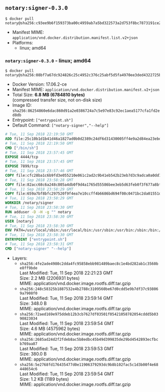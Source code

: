 ## `notary:signer-0.3.0`

```console
$ docker pull notary@sha256:c93ee9b6f159373ba00c4959ab7a5bd322573a2d753f8bc7873191ce2fafb1f2
```

-	Manifest MIME: `application/vnd.docker.distribution.manifest.list.v2+json`
-	Platforms:
	-	linux; amd64

### `notary:signer-0.3.0` - linux; amd64

```console
$ docker pull notary@sha256:08bf7a67dc924826c25c4952c376c25abf5d5fa4970ee3ded4322725b4429cea
```

-	Docker Version: 17.06.2-ce
-	Manifest MIME: `application/vnd.docker.distribution.manifest.v2+json`
-	Total Size: **6.8 MB (6784810 bytes)**  
	(compressed transfer size, not on-disk size)
-	Image ID: `sha256:86254860e6dac860d91a2e0386724a7c5e97e83c92ec1aea5177cfa1fd2ed8db`
-	Entrypoint: `["entrypoint.sh"]`
-	Default Command: `["notary-signer","--help"]`

```dockerfile
# Tue, 11 Sep 2018 22:19:50 GMT
ADD file:25c10b1d1b41d46a1827ad0b0d2389c24df6d31430005ff4e9a2d84ea23ebd42 in / 
# Tue, 11 Sep 2018 22:19:50 GMT
CMD ["/bin/sh"]
# Tue, 11 Sep 2018 23:57:45 GMT
EXPOSE 4444/tcp
# Tue, 11 Sep 2018 23:57:45 GMT
EXPOSE 7899/tcp
# Tue, 11 Sep 2018 23:57:46 GMT
COPY file:cfc28ba1c6b9fd3e055210e061c2ad2c9b41eb542b23eb7d3c9adca0a0dd775d in /notary/signer/ 
# Tue, 11 Sep 2018 23:58:28 GMT
COPY file:82acc68c6a248c805a4db0f9d4a1765d55586bee3eb5d63feb0f3f677a8bf902 in /notary/signer/ 
# Tue, 11 Sep 2018 23:58:29 GMT
COPY file:659a7bf8bfc297520f9f4ea7e10ccff4b6686bd694f08c0471bc2da01551deb8 in /notary/signer/ 
# Tue, 11 Sep 2018 23:58:29 GMT
WORKDIR /notary/signer
# Tue, 11 Sep 2018 23:58:30 GMT
RUN adduser -D -H -g "" notary
# Tue, 11 Sep 2018 23:58:30 GMT
USER [notary]
# Tue, 11 Sep 2018 23:58:30 GMT
ENV PATH=/usr/local/sbin:/usr/local/bin:/usr/sbin:/usr/bin:/sbin:/bin:/notary/signer
# Tue, 11 Sep 2018 23:58:30 GMT
ENTRYPOINT ["entrypoint.sh"]
# Tue, 11 Sep 2018 23:58:31 GMT
CMD ["notary-signer" "--help"]
```

-	Layers:
	-	`sha256:4fe2ade4980c2dda4fc95858ebb981489baec8c1e4bd282ab1c3560be8ff9bde`  
		Last Modified: Tue, 11 Sep 2018 22:21:23 GMT  
		Size: 2.2 MB (2206931 bytes)  
		MIME: application/vnd.docker.image.rootfs.diff.tar.gzip
	-	`sha256:248c58325b1887532e4b2788c3109560be67d0cdd5e9b7df37c938069a7908f0`  
		Last Modified: Tue, 11 Sep 2018 23:59:14 GMT  
		Size: 348.0 B  
		MIME: application/vnd.docker.image.rootfs.diff.tar.gzip
	-	`sha256:72aed169e975ddeb12b3cb7627df03501f05421058782054cddd5b0390823034`  
		Last Modified: Tue, 11 Sep 2018 23:59:54 GMT  
		Size: 4.6 MB (4575962 bytes)  
		MIME: application/vnd.docker.image.rootfs.diff.tar.gzip
	-	`sha256:2685ad24d2f2fdeb8ac5b8edbc45b49d399835de29bd4542893ecfbcb769aa87`  
		Last Modified: Tue, 11 Sep 2018 23:59:53 GMT  
		Size: 380.0 B  
		MIME: application/vnd.docker.image.rootfs.diff.tar.gzip
	-	`sha256:5e2768fd176435477d0e11906379293dc9b8b102fac5c1d3b00f4e68448654c6`  
		Last Modified: Tue, 11 Sep 2018 23:59:54 GMT  
		Size: 1.2 KB (1189 bytes)  
		MIME: application/vnd.docker.image.rootfs.diff.tar.gzip
